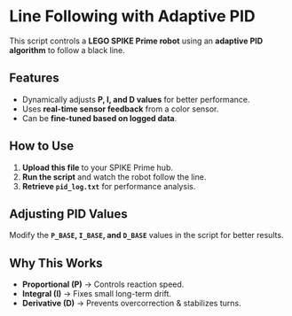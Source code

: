 # Line Following with Adaptive PID  

This script controls a **LEGO SPIKE Prime robot** using an **adaptive PID algorithm** to follow a black line.

## Features  
- Dynamically adjusts **P, I, and D values** for better performance.  
- Uses **real-time sensor feedback** from a color sensor.  
- Can be **fine-tuned based on logged data**.

## How to Use  
1. **Upload this file** to your SPIKE Prime hub.  
2. **Run the script** and watch the robot follow the line.  
3. **Retrieve `pid_log.txt`** for performance analysis.  

## Adjusting PID Values  
Modify the **`P_BASE`, `I_BASE`, and `D_BASE`** values in the script for better results.  

## Why This Works  
- **Proportional (P)** → Controls reaction speed.  
- **Integral (I)** → Fixes small long-term drift.  
- **Derivative (D)** → Prevents overcorrection & stabilizes turns.  
